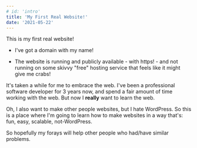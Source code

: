 ```yaml
---
# id: 'intro'
title: 'My First Real Website!'
date: '2021-05-22'
---
```


This is my first real website!

- I've got a domain with my name!

- The website is running and publicly available - with https! - and not running on some skivvy "free" hosting service that feels like it might give me crabs!

It's taken a while for me to embrace the web. I've been a professional software developer for 3 years now, and spend a fair amount of time working with the web. But now I **really** want to learn the web.

Oh, I also want to make other people websites, but I hate WordPress. So this is a place where I'm going to learn how to make websites in a way that's: fun, easy, scalable, not-WordPress.

 So hopefully my forays will help other people who had/have similar problems.